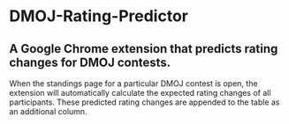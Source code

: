 # DMOJ-Rating-Predictor
A Google Chrome extension that predicts rating changes for DMOJ contests.
---
When the standings page for a particular DMOJ contest is open, the extension will automatically calculate the expected rating changes of all participants. These predicted rating changes are appended to the table as an additional column.